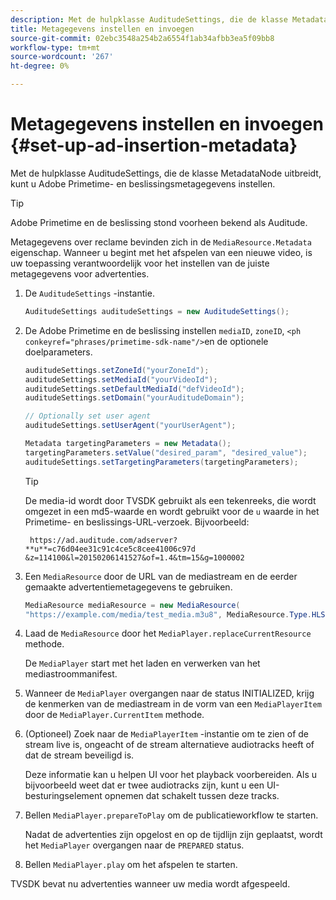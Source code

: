 ```yaml
---
description: Met de hulpklasse AuditudeSettings, die de klasse MetadataNode uitbreidt, kunt u Adobe Primetime- en beslissingsmetagegevens instellen.
title: Metagegevens instellen en invoegen
source-git-commit: 02ebc3548a254b2a6554f1ab34afbb3ea5f09bb8
workflow-type: tm+mt
source-wordcount: '267'
ht-degree: 0%

---
```


# Metagegevens instellen en invoegen {#set-up-ad-insertion-metadata}

Met de hulpklasse AuditudeSettings, die de klasse MetadataNode uitbreidt, kunt u Adobe Primetime- en beslissingsmetagegevens instellen.

>[!TIP]
>
>Adobe Primetime en de beslissing stond voorheen bekend als Auditude.

Metagegevens over reclame bevinden zich in de `MediaResource.Metadata` eigenschap. Wanneer u begint met het afspelen van een nieuwe video, is uw toepassing verantwoordelijk voor het instellen van de juiste metagegevens voor advertenties.

1. De `AuditudeSettings` -instantie.

   ```java
   AuditudeSettings auditudeSettings = new AuditudeSettings();
   ```

1. De Adobe Primetime en de beslissing instellen `mediaID`, `zoneID`, `<ph conkeyref="phrases/primetime-sdk-name"/>`en de optionele doelparameters.

   ```java
   auditudeSettings.setZoneId("yourZoneId"); 
   auditudeSettings.setMediaId("yourVideoId"); 
   auditudeSettings.setDefaultMediaId("defVideoId"); 
   auditudeSettings.setDomain("yourAuditudeDomain"); 
   
   // Optionally set user agent  
   auditudeSettings.setUserAgent("yourUserAgent"); 
   
   Metadata targetingParameters = new Metadata(); 
   targetingParameters.setValue("desired_param", "desired_value"); 
   auditudeSettings.setTargetingParameters(targetingParameters);
   ```

   >[!TIP]
   >
   >De media-id wordt door TVSDK gebruikt als een tekenreeks, die wordt omgezet in een md5-waarde en wordt gebruikt voor de `u` waarde in het Primetime- en beslissings-URL-verzoek. Bijvoorbeeld:
   >
   >
   >` https://ad.auditude.com/adserver? **u**=c76d04ee31c91c4ce5c8cee41006c97d &z=114100&l=20150206141527&of=1.4&tm=15&g=1000002`

1. Een `MediaResource` door de URL van de mediastream en de eerder gemaakte advertentiemetagegevens te gebruiken.

   ```java
   MediaResource mediaResource = new MediaResource( 
   "https://example.com/media/test_media.m3u8", MediaResource.Type.HLS, Metadata);
   ```

1. Laad de `MediaResource` door het `MediaPlayer.replaceCurrentResource` methode.

   De `MediaPlayer` start met het laden en verwerken van het mediastroommanifest.

1. Wanneer de `MediaPlayer` overgangen naar de status INITIALIZED, krijg de kenmerken van de mediastream in de vorm van een `MediaPlayerItem` door de `MediaPlayer.CurrentItem` methode.
1. (Optioneel) Zoek naar de `MediaPlayerItem` -instantie om te zien of de stream live is, ongeacht of de stream alternatieve audiotracks heeft of dat de stream beveiligd is.

   Deze informatie kan u helpen UI voor het playback voorbereiden. Als u bijvoorbeeld weet dat er twee audiotracks zijn, kunt u een UI-besturingselement opnemen dat schakelt tussen deze tracks.

1. Bellen `MediaPlayer.prepareToPlay` om de publicatieworkflow te starten.

   Nadat de advertenties zijn opgelost en op de tijdlijn zijn geplaatst, wordt het `MediaPlayer` overgangen naar de `PREPARED` status.
1. Bellen `MediaPlayer.play` om het afspelen te starten.

TVSDK bevat nu advertenties wanneer uw media wordt afgespeeld.

